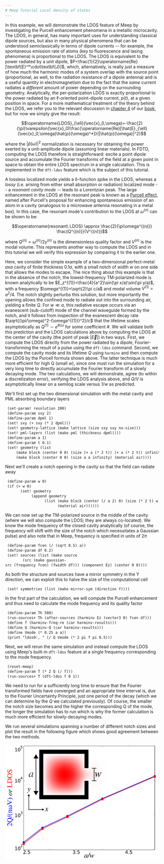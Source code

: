 ```yaml
---
# Meep Tutorial Local density of states
---
```


In this example, we will demonstrate the LDOS feature of Meep by investigating the Purcell enhancement phenomena in a metallic microcavity. The LDOS, in general, has many important uses for understanding classical dipole sources, but also in many physical phenomena that can be understood semiclassically in terms of dipole currents -- for example, the spontaneous emission rate of atoms (key to fluorescence and lasing phenomena) is proportional to the LDOS. The LDOS is equivalent to the power radiated by a unit dipole, $P=\frac{1}{2}\operatorname{Re}[\textbf{E}^*\cdot\textbf{J}]$, which, alternatively, is really just a measure of how much the harmonic modes of a system overlap with the source point (proportional, as well, to the radiation resistance of a dipole antenna) and is a useful quantity in electromagnetism due to the fact that the <i>same</i> current radiates a <i>different</i> amount of power depending on the surrounding geometry. Analytically, the per-polarization LDOS is exactly proportional to the power radiated by an $\ell$-oriented point-dipole current, $p(t)$, at a given position in space. For a more mathematical treatment of the theory behind the LDOS, we refer you to the relevant discussion in [chapter 4](http://arxiv.org/abs/1301.5366) of our [book](http://www.artechhouse.com/Main/Books/Advances-in-FDTD-Computational-Electrodynamics-Pho-2011.aspx), but for now we simply give the result:

$$\operatorname{LDOS}_{\ell}(\vec{x}_0,\omega)=-\frac{2}{\pi}\varepsilon(\vec{x}_0)\frac{\operatorname{Re}[\hat{E}_{\ell}(\vec{x}_0,\omega)\hat{p}(\omega)^*]}{|\hat{p}(\omega)|^2}$$

where the $|\hat{p}(\omega)|^2$ normalization is necessary for obtaining the power exerted by a unit-amplitude dipole (assuming linear materials). In FDTD, computing the LDOS therefore is straightforward: excite a point dipole source and accumulate the Fourier transforms of the field at a given point in space to obtain the entire LDOS spectrum in a single calculation. This is implemented in the `dft-ldos` feature which is the subject of this tutorial.

A lossless localized mode yields a δ-function spike in the LDOS, whereas a <i>lossy</i> (i.e. arising from either small absorption or radiation) localized mode -- a <i>resonant cavity mode</i> -- leads to a Lorentzian peak. The large enhancement in the LDOS at the resonant peak is known as a [Purcell effect](https://en.wikipedia.org/wiki/_Purcell_effect), named after Purcell's proposal for enhancing spontaneous emission of an atom in a cavity (analogous to a microwave antenna resonating in a metal box). In this case, the resonant mode's contribution to the LDOS at $\omega^{(n)}$ can be shown to be:

$$\operatorname{resonant\ LDOS} \approx \frac{2}{\pi\omega^{(n)}} \frac{Q^{(n)}}{V^{(n)}}$$

where $Q^{(n)}=\omega^{(n)}/2\gamma^{(n)}$ is the dimensionless quality factor and $V^{(n)}$ is the modal volume. This represents another way to compute the LDOS and in this tutorial we will verify this expression by comparing it to the earlier one.

Here, we consider the simple example of a two-dimensional perfect-metal $a$x$a$ cavity of finite thickness 0.1$a$, with a small notch of width $w$ on one side that allows the modes to escape. The nice thing about this example is that in the absence of the notch, the lowest-frequency TM-polarized mode is known analytically to be $E_z^{(1)}=\frac{4}{a^2}\sin(\pi x/a)\sin(\pi y/a)$, with a frequency $\omega^{(1)}=\sqrt{2}\pi c/a$ and modal volume $V^{(1)}=a^2/4$. The notch slightly perturbs this solution, but more importantly the opening allows the confined mode to radiate out into the surrounding air, yielding a finite $Q$. For $w \ll a$, this radiative escape occurs via an evanescent (sub-cutoff) mode of the channel waveguide formed by the notch, and it follows from inspection of the evanescent decay rate $\sqrt{(\pi/\omega)^2-(\omega^{(1)})^2}/c$ that the lifetime scales asymptotically as $Q^{(1)} \sim e^{\#/\omega}$ for some coefficient \#. We will validate both this prediction and the LDOS calculations above by computing the LDOS at the center of the cavity (the point of peak $|\vec{E}|$) in two ways. First, we compute the LDOS directly from the power radiated by a dipole, Fourier-transforming the result of a pulse using the `dft-ldos` command. Second, we compute the cavity mode and its lifetime $Q$ using `harminv` and then compute the LDOS by the Purcell formula shown above. The latter technique is much more efficient for high Q (small $w$), since one must run the simulation for a very long time to directly accumulate the Fourier transform of a slowly decaying mode. The two calculations, we will demonstrate, agree (to within a discretization error), verifying the LDOS analysis above, and $Q/V$ is asymptotically linear on a semilog scale versus $1/w$ as predicted.

We'll first set up the two dimensional simulation with the metal cavity and PML absorbing boundary layers

```
 (set-param! resolution 200)
 (define-param sxy 2)
 (define-param dpml 1)
 (set! sxy (+ sxy (* 2 dpml)))
 (set! geometry-lattice (make lattice (size sxy sxy no-size)))
 (set! pml-layers (list (make pml (thickness dpml))))
 (define-param a 1)
 (define-param t 0.1)
 (set! geometry (list 
     (make block (center 0 0) (size (+ a (* 2 t)) (+ a (* 2 t)) infinity) (material metal))
     (make block (center 0 0) (size a a infinity) (material air))))
```


Next we'll create a notch opening in the cavity so that the field can radiate away

```
 (define-param w 0)
 (if (> w 0)
       (set! geometry
            (append geometry
                  (list (make block (center (/ a 2) 0) (size (* 2 t) w infinity)
                        (material air))))))
```


We can now set up the TM-polarized source in the middle of the cavity (where we will also compute the LDOS; they are always co-located). We know the mode frequency of the closed cavity analytically (of course, the frequency will shift with the size of the notch which necessitates a Gaussian pulse) and also note that in Meep, frequency is specified in units of $2\pi$

```
 (define-param fcen (/ (sqrt 0.5) a))
 (define-param df 0.2)
 (set! sources (list (make source
        (src (make gaussian-src (frequency fcen) (fwidth df))) (component Ez) (center 0 0))))
```


As both the structure and sources have a mirror symmetry in the Y direction, we can exploit this to halve the size of the computational cell

```
 (set! symmetries (list (make mirror-sym (direction Y))))
```


In the first part of the calculation, we will compute the Purcell enhancement and thus need to calculate the mode frequency and its quality factor

```
 (define-param Th 500)
 (run-sources+ Th (after-sources (harminv Ez (vector3 0) fcen df)))
 (define f (harminv-freq-re (car harminv-results)))
 (define Q (harminv-Q (car harminv-results)))
 (define Vmode (* 0.25 a a))
 (print "ldos0:, " (/ Q Vmode (* 2 pi f pi 0.5)))
```


Next, we will rerun the same simulation and instead compute the LDOS using Meep's built-in `dft-ldos` feature at a single frequency corresponding to the mode frequency.

```
 (reset-meep)
 (define-param T (* 2 Q (/ f)))
 (run-sources+ T (dft-ldos f 0 1))
```


We need to run for a sufficiently long time to ensure that the Fourier transformed fields have converged and an appropriate time interval is, due to the Fourier Uncertainty Principle, just one period of the decay (which we can determine by the $Q$ we calculated previously). Of course, the smaller the notch size becomes and the higher the corresponding Q of the mode, the longer the simulation has to run which is why the former calculation is much more efficient for slowly-decaying modes.

We run several simulations spanning a number of different notch sizes and plot the result in the following figure which shows good agreement between the two methods.


![center|LDOS for a metallic cavity.](../images/Metalcavity_ldos.png)


